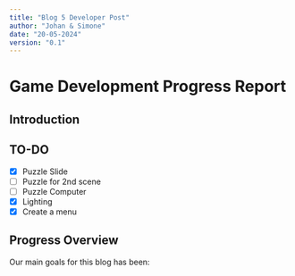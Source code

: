 ```yaml
---
title: "Blog 5 Developer Post"
author: "Johan & Simone"
date: "20-05-2024"
version: "0.1"
---
```


# Game Development Progress Report

## Introduction

## TO-DO
- [X] Puzzle Slide
- [ ] Puzzle for 2nd scene
- [ ] Puzzle Computer
- [X] Lighting
- [X] Create a menu

## Progress Overview
Our main goals for this blog has been:
